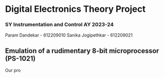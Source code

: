 # Digital Electronics Theory Project
### SY Instrumentation and Control AY 2023-24
Param Dandekar - 612209010
Sanika Jogipethkar - 612209021

## Emulation of a rudimentary 8-bit microprocessor (PS-1021)


Our pro